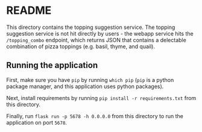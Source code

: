 # README

This directory contains the topping suggestion service. The topping suggestion service is not hit directly by users - the webapp service hits the `/topping_combo` endpoint, which returns JSON that contains a delectable combination of pizza toppings (e.g. basil, thyme, and quail).

## Running the application 

First, make sure you have `pip` by running `which pip` (`pip` is a python package manager, and this application uses python packages).

Next, install requirements by running `pip install -r requirements.txt` from this directory.

Finally, run `flask run -p 5678 -h 0.0.0.0` from this directory to run the application on port `5678`.
